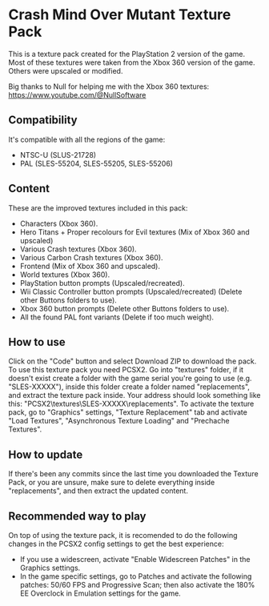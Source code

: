 # Crash Mind Over Mutant Texture Pack
This is a texture pack created for the PlayStation 2 version of the game. Most of these textures were taken from the Xbox 360 version of the game. Others were upscaled or modified.

Big thanks to Null for helping me with the Xbox 360 textures: https://www.youtube.com/@NullSoftware
## Compatibility
It's compatible with all the regions of the game:
-   NTSC-U (SLUS-21728)
-   PAL (SLES-55204, SLES-55205, SLES-55206)
## Content
These are the improved textures included in this pack:
-   Characters (Xbox 360).
-   Hero Titans + Proper recolours for Evil textures (Mix of Xbox 360 and upscaled)
-   Various Crash textures (Xbox 360).
-   Various Carbon Crash textures (Xbox 360).
-   Frontend (Mix of Xbox 360 and upscaled).
-   World textures (Xbox 360).
-   PlayStation button prompts (Upscaled/recreated).
-   Wii Classic Controller button prompts (Upscaled/recreated) (Delete other Buttons folders to use).
-   Xbox 360 button prompts (Delete other Buttons folders to use).
-   All the found PAL font variants (Delete if too much weight).
## How to use
Click on the "Code" button and select Download ZIP to download the pack. To use this texture pack you need PCSX2. Go into "textures" folder, if it doesn't exist create a folder with the game serial you're going to use (e.g. "SLES-XXXXX"), inside this folder create a folder named "replacements", and extract the texture pack inside. Your address should look something like this: "PCSX2\textures\SLES-XXXXX\replacements". To activate the texture pack, go to "Graphics" settings, "Texture Replacement" tab and activate "Load Textures", "Asynchronous Texture Loading" and "Prechache Textures".
## How to update
If there's been any commits since the last time you downloaded the Texture Pack, or you are unsure, make sure to delete everything inside "replacements", and then extract the updated content.
## Recommended way to play
On top of using the texture pack, it is recomended to do the following changes in the PCSX2 config settings to get the best experience:
-   If you use a widescreen, activate "Enable Widescreen Patches" in the Graphics settings.
-   In the game specific settings, go to Patches and activate the following patches: 50/60 FPS and Progressive Scan; then also activate the 180% EE Overclock in Emulation settings for the game.
